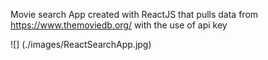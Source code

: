 Movie search App created with ReactJS that pulls data from https://www.themoviedb.org/ with the use of api key

![] (./images/ReactSearchApp.jpg)
